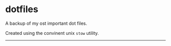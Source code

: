 # dotfiles

A backup of my ost important dot files.

Created using the convinent unix `stow` utility.

---
